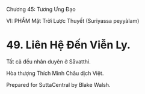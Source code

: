  

Chương 45: Tương Ưng Ðạo

VI: PHẨM Mặt Trời Lược Thuyết (Suriyassa peyyàlam)

# 49\. Liên Hệ Ðến Viễn Ly.

Tất cả đều nhân duyên ở Sāvatthi.

Hòa thượng Thích Minh Châu dịch Việt.

Prepared for SuttaCentral by Blake Walsh.